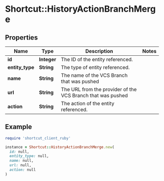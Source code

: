 # Shortcut::HistoryActionBranchMerge

## Properties

| Name | Type | Description | Notes |
| ---- | ---- | ----------- | ----- |
| **id** | **Integer** | The ID of the entity referenced. |  |
| **entity_type** | **String** | The type of entity referenced. |  |
| **name** | **String** | The name of the VCS Branch that was pushed |  |
| **url** | **String** | The URL from the provider of the VCS Branch that was pushed |  |
| **action** | **String** | The action of the entity referenced. |  |

## Example

```ruby
require 'shortcut_client_ruby'

instance = Shortcut::HistoryActionBranchMerge.new(
  id: null,
  entity_type: null,
  name: null,
  url: null,
  action: null
)
```


